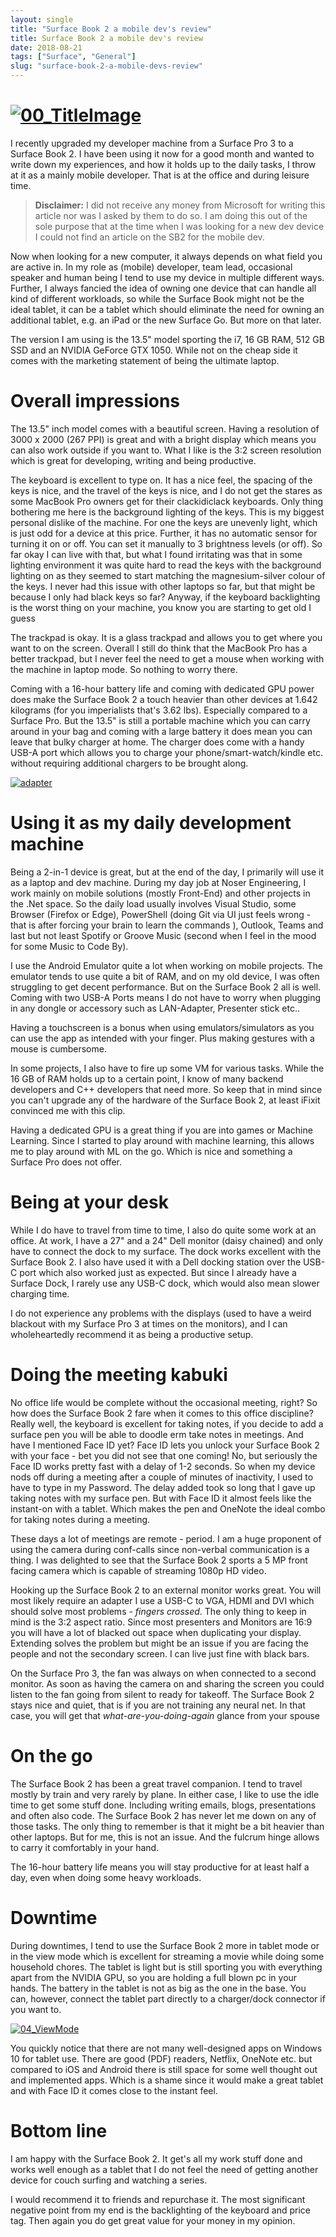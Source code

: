 ```yaml
---
layout: single
title: "Surface Book 2 a mobile dev's review"
title: Surface Book 2 a mobile dev's review
date: 2018-08-21
tags: ["Surface", "General"]
slug: "surface-book-2-a-mobile-devs-review"
---
```


# [![00_TitleImage](https://mallibone.com/posts/files/f00d1fd1-b071-4e19-a240-65236e85f2c6.png "00_TitleImage")](https://mallibone.com/posts/files/8ffc274e-1df5-4ad2-87fa-8ad2238bc0f6.png)

I recently upgraded my developer machine from a Surface Pro 3 to a Surface Book 2. I have been using it now for a good month and wanted to write down my experiences, and how it holds up to the daily tasks, I throw at it as a mainly mobile developer. That is at the office and during leisure time.


> **Disclaimer:** I did not receive any money from Microsoft for writing this article nor was I asked by them to do so. I am doing this out of the sole purpose that at the time when I was looking for a new dev device I could not find an article on the SB2 for the mobile dev.


Now when looking for a new computer, it always depends on what field you are active in. In my role as (mobile) developer, team lead, occasional speaker and human being  I tend to use my device in multiple different ways. Further, I always fancied the idea of owning one device that can handle all kind of different workloads, so while the Surface Book might not be the ideal tablet, it can be a tablet which should eliminate the need for owning an additional tablet, e.g. an iPad or the new Surface Go. But more on that later.

The version I am using is the 13.5" model sporting the i7, 16 GB RAM, 512 GB SSD and an NVIDIA GeForce GTX 1050. While not on the cheap side it comes with the marketing statement of being the ultimate laptop.

# Overall impressions

The 13.5" inch model comes with a beautiful screen. Having a resolution of 3000 x 2000 (267 PPI) is great and with a bright display which means you can also work outside if you want to. What I like is the 3:2 screen resolution which is great for developing, writing and being productive.

The keyboard is excellent to type on. It has a nice feel, the spacing of the keys is nice, and the travel of the keys is nice, and I do not get the stares as some MacBook Pro owners get for their clackidiclack keyboards. Only thing bothering me here is the background lighting of the keys. This is my biggest personal dislike of the machine. For one the keys are unevenly light, which is just odd for a device at this price. Further, it has no automatic sensor for turning it on or off. You can set it manually to 3 brightness levels (or off). So far okay I can live with that, but what I found irritating was that in some lighting environment it was quite hard to read the keys with the background lighting on as they seemed to start matching the magnesium-silver colour of the keys. I never had this issue with other laptops so far, but that might be because I only had black keys so far? Anyway, if the keyboard backlighting is the worst thing on your machine, you know you are starting to get old I guess

The trackpad is okay. It is a glass trackpad and allows you to get where you want to on the screen. Overall I still do think that the MacBook Pro has a better trackpad, but I never feel the need to get a mouse when working with the machine in laptop mode. So nothing to worry there.

Coming with a 16-hour battery life and coming with dedicated GPU power does make the Surface Book 2 a touch heavier than other devices at 1.642 kilograms (for you imperialists that's 3.62 lbs). Especially compared to a Surface Pro. But the 13.5" is still a portable machine which you can carry around in your bag and coming with a large battery it does mean you can leave that bulky charger at home. The charger does come with a handy USB-A port which allows you to charge your phone/smart-watch/kindle etc. without requiring additional chargers to be brought along.

[![adapter](https://mallibone.com/posts/files/724836b0-32c0-494a-97bc-c99dc0b365b0.jpg "adapter")](https://mallibone.com/posts/files/628e9e59-711f-488e-8556-055739fda440.jpg)

# Using it as my daily development machine

Being a 2-in-1 device is great, but at the end of the day, I primarily will use it as a laptop and dev machine. During my day job at Noser Engineering, I work mainly on mobile solutions (mostly Front-End) and other projects in the .Net space. So the daily load usually involves Visual Studio, some Browser (Firefox or Edge), PowerShell (doing Git via UI just feels wrong - that is after forcing your brain to learn the commands ), Outlook, Teams and last but not least Spotify or Groove Music (second when I feel in the mood for some Music to Code By).

I use the Android Emulator quite a lot when working on mobile projects. The emulator tends to use quite a bit of RAM, and on my old device, I was often struggling to get decent performance. But on the Surface Book 2 all is well. Coming with two USB-A Ports means I do not have to worry when plugging in any dongle or accessory such as LAN-Adapter, Presenter stick etc..

Having a touchscreen is a bonus when using emulators/simulators as you can use the app as intended with your finger. Plus making gestures with a mouse is cumbersome.

In some projects, I also have to fire up some VM for various tasks. While the 16 GB of RAM holds up to a certain point, I know of many backend developers and C++ developers that need more. So keep that in mind since you can't upgrade any of the hardware of the Surface Book 2, at least iFixit convinced me with this clip.

Having a dedicated GPU is a great thing if you are into games or Machine Learning. Since I started to play around with machine learning, this allows me to play around with ML on the go. Which is nice and something a Surface Pro does not offer.

# Being at your desk

While I do have to travel from time to time, I also do quite some work at an office. At work, I have a 27" and a 24" Dell monitor (daisy chained) and only have to connect the dock to my surface. The dock works excellent with the Surface Book 2. I also have used it with a Dell docking station over the USB-C port which also worked just as expected. But since I already have a Surface Dock, I rarely use any USB-C dock, which would also mean slower charging time.

I do not experience any problems with the displays (used to have a weird blackout with my Surface Pro 3 at times on the monitors), and I can wholeheartedly recommend it as being a productive setup.

# Doing the meeting kabuki

No office life would be complete without the occasional meeting, right? So how does the Surface Book 2 fare when it comes to this office discipline? Really well, the keyboard is excellent for taking notes, if you decide to add a surface pen you will be able to doodle erm take notes in meetings. And have I mentioned Face ID yet? Face ID lets you unlock your Surface Book 2 with your face - bet you did not see that one coming!  No, but seriously the Face ID works pretty fast with a delay of 1-2 seconds. So when my device nods off during a meeting after a couple of minutes of inactivity, I used to have to type in my Password. The delay added took so long that I gave up taking notes with my surface pen. But with Face ID it almost feels like the instant-on with a tablet. Which makes the pen and OneNote the ideal combo for taking notes during a meeting.

These days a lot of meetings are remote - period. I am a huge proponent of using the camera during conf-calls since non-verbal communication is a thing. I was delighted to see that the Surface Book 2 sports a 5 MP front facing camera which is capable of streaming 1080p HD video.

Hooking up the Surface Book 2 to an external monitor works great. You will most likely require an adapter I use a USB-C to VGA, HDMI and DVI which should solve most problems - *fingers crossed*. The only thing to keep in mind is the 3:2 aspect ratio. Since most presenters and Monitors are 16:9 you will have a lot of blacked out space when duplicating your display. Extending solves the problem but might be an issue if you are facing the people and not the secondary screen. I can live just fine with black bars.

On the Surface Pro 3, the fan was always on when connected to a second monitor. As soon as having the camera on and sharing the screen you could listen to the fan going from silent to ready for takeoff. The Surface Book 2 stays nice and quiet, that is if you are not training any neural net. In that case, you will get that *what-are-you-doing-again* glance from your spouse

# On the go

The Surface Book 2 has been a great travel companion. I tend to travel mostly by train and very rarely by plane. In either case, I like to use the idle time to get some stuff done. Including writing emails, blogs, presentations and often also code. The Surface Book 2 has never let me down on any of those tasks. The only thing to remember is that it might be a bit heavier than other laptops. But for me, this is not an issue. And the fulcrum hinge allows to carry it comfortably in your hand.

The 16-hour battery life means you will stay productive for at least half a day, even when doing some heavy workloads.

# Downtime

During downtimes, I tend to use the Surface Book 2 more in tablet mode or in the view mode which is excellent for streaming a movie while doing some household chores. The tablet is light but is still sporting you with everything apart from the NVIDIA GPU, so you are holding a full blown pc in your hands. The battery in the tablet is not as big as the one in the base. You can, however, connect the tablet part directly to a charger/dock connector if you want to.

[![04_ViewMode](https://mallibone.com/posts/files/bc3e727d-0ced-4f15-b1f5-2446cd2754cd.png "04_ViewMode")](https://mallibone.com/posts/files/db438673-eec0-4a70-8ae9-f12206808dc3.png)

You quickly notice that there are not many well-designed apps on Windows 10 for tablet use. There are good (PDF) readers, Netflix, OneNote etc. but compared to iOS and Android there is still space for some well thought out and implemented apps. Which is a shame since it would make a great tablet and with Face ID it comes close to the instant feel.

# Bottom line

I am happy with the Surface Book 2. It get's all my work stuff done and works well enough as a tablet that I do not feel the need of getting another device for couch surfing and watching a series.

I would recommend it to friends and repurchase it. The most significant negative point from my end is the backlighting of the keyboard and price tag. Then again you do get great value for your money in my opinion.
